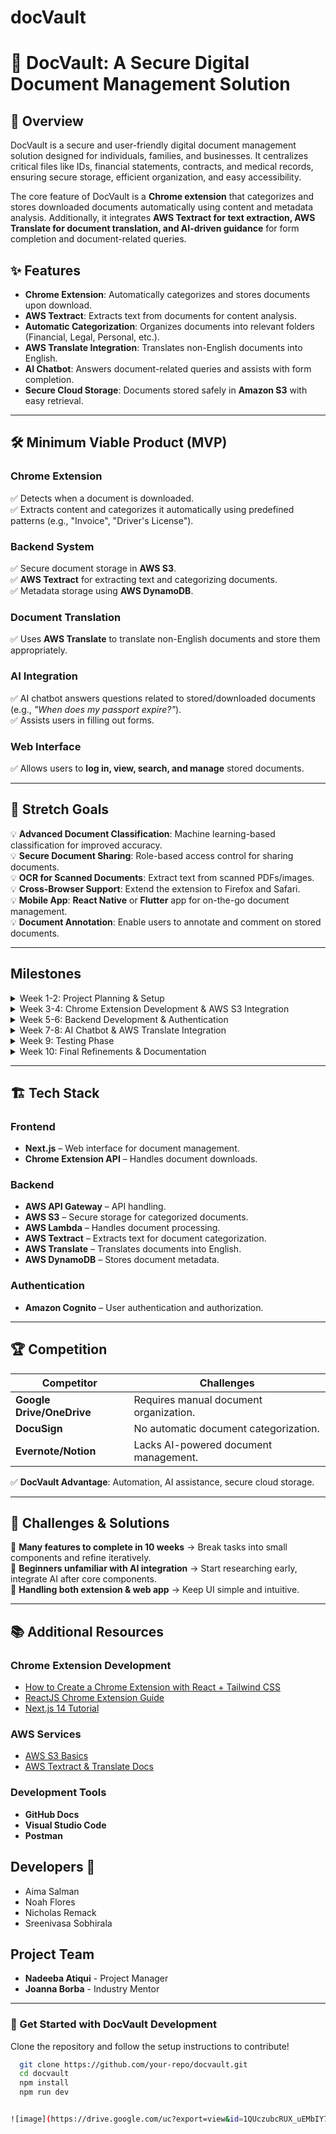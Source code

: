 # docVault
# 📂 DocVault: A Secure Digital Document Management Solution  

## 📌 Overview  
DocVault is a secure and user-friendly digital document management solution designed for individuals, families, and businesses. It centralizes critical files like IDs, financial statements, contracts, and medical records, ensuring secure storage, efficient organization, and easy accessibility.  

The core feature of DocVault is a **Chrome extension** that categorizes and stores downloaded documents automatically using content and metadata analysis. Additionally, it integrates **AWS Textract for text extraction, AWS Translate for document translation, and AI-driven guidance** for form completion and document-related queries.  

## ✨ Features  
- **Chrome Extension**: Automatically categorizes and stores documents upon download.  
- **AWS Textract**: Extracts text from documents for content analysis.  
- **Automatic Categorization**: Organizes documents into relevant folders (Financial, Legal, Personal, etc.).  
- **AWS Translate Integration**: Translates non-English documents into English.  
- **AI Chatbot**: Answers document-related queries and assists with form completion.  
- **Secure Cloud Storage**: Documents stored safely in **Amazon S3** with easy retrieval.  

---

## 🛠 Minimum Viable Product (MVP)  

### **Chrome Extension**  
✅ Detects when a document is downloaded.  
✅ Extracts content and categorizes it automatically using predefined patterns (e.g., "Invoice", "Driver's License").  

### **Backend System**  
✅ Secure document storage in **AWS S3**.  
✅ **AWS Textract** for extracting text and categorizing documents.  
✅ Metadata storage using **AWS DynamoDB**.  

### **Document Translation**  
✅ Uses **AWS Translate** to translate non-English documents and store them appropriately.  

### **AI Integration**  
✅ AI chatbot answers questions related to stored/downloaded documents (e.g., *"When does my passport expire?"*).  
✅ Assists users in filling out forms.  

### **Web Interface**  
✅ Allows users to **log in, view, search, and manage** stored documents.  

---

## 🚀 Stretch Goals  
💡 **Advanced Document Classification**: Machine learning-based classification for improved accuracy.  
💡 **Secure Document Sharing**: Role-based access control for sharing documents.  
💡 **OCR for Scanned Documents**: Extract text from scanned PDFs/images.  
💡 **Cross-Browser Support**: Extend the extension to Firefox and Safari.  
💡 **Mobile App**: **React Native** or **Flutter** app for on-the-go document management.  
💡 **Document Annotation**: Enable users to annotate and comment on stored documents.  

---

## Milestones

<details>
  <summary>Week 1-2: Project Planning & Setup</summary>

  - Define project goals and milestones
  - Set up GitHub repository
  - Finalize tech stack
  - Establish development environment
  - Assign team roles

</details>

<details>
  <summary>Week 3-4: Chrome Extension Development & AWS S3 Integration</summary>

  **Frontend:**
  - Develop initial Chrome extension UI
  - Implement basic user interactions

  **Backend:**
  - Integrate AWS S3 for document storage
  - Implement initial categorization features

</details>

<details>
  <summary>Week 5-6: Backend Development & Authentication</summary>

  **Frontend:**
  - Set up UI components for authentication
  - Connect frontend to backend API

  **Backend:**
  - Build API Gateway, Lambda functions, and DynamoDB integration
  - Implement user authentication system
  - Deploy backend infrastructure

</details>

<details>
  <summary>Week 7-8: AI Chatbot & AWS Translate Integration</summary>

  **Frontend:**
  - Enhance UI for chatbot interactions
  - Improve document categorization UI

  **Backend:**
  - Implement AI chatbot for document-related queries
  - Improve document categorization using AI
  - Integrate AWS Translate for multilingual support

</details>

<details>
  <summary>Week 9: Testing Phase</summary>

  - Conduct unit testing
  - Perform integration testing
  - Conduct user testing and gather feedback

</details>

<details>
  <summary>Week 10: Final Refinements & Documentation</summary>

  - Fix bugs and polish UI
  - Finalize documentation
  - Prepare for presentation

</details>


---

## 🏗 Tech Stack  

### **Frontend**  
- **Next.js** – Web interface for document management.  
- **Chrome Extension API** – Handles document downloads.  

### **Backend**  
- **AWS API Gateway** – API handling.  
- **AWS S3** – Secure storage for categorized documents.  
- **AWS Lambda** – Handles document processing.  
- **AWS Textract** – Extracts text for document categorization.  
- **AWS Translate** – Translates documents into English.  
- **AWS DynamoDB** – Stores document metadata.  

### **Authentication**  
- **Amazon Cognito** – User authentication and authorization.  

---

## 🏆 Competition  
| **Competitor** | **Challenges** |
|---------------|---------------|
| **Google Drive/OneDrive** | Requires manual document organization. |
| **DocuSign** | No automatic document categorization. |
| **Evernote/Notion** | Lacks AI-powered document management. |

✅ **DocVault Advantage**: Automation, AI assistance, secure cloud storage.  

---

## 🚧 Challenges & Solutions  

🚨 **Many features to complete in 10 weeks** → Break tasks into small components and refine iteratively.  
🚨 **Beginners unfamiliar with AI integration** → Start researching early, integrate AI after core components.  
🚨 **Handling both extension & web app** → Keep UI simple and intuitive.  

---

## 📚 Additional Resources  

### **Chrome Extension Development**  
- [How to Create a Chrome Extension with React + Tailwind CSS](https://example.com)  
- [ReactJS Chrome Extension Guide](https://example.com)  
- [Next.js 14 Tutorial](https://example.com)  

### **AWS Services**  
- [AWS S3 Basics](https://example.com)  
- [AWS Textract & Translate Docs](https://example.com)  

### **Development Tools**  
- **GitHub Docs**  
- **Visual Studio Code**  
- **Postman**  

## Developers 👥
- Aima Salman
- Noah Flores
- Nicholas Remack
- Sreenivasa Sobhirala

## Project Team
- **Nadeeba Atiqui** - Project Manager
- **Joanna Borba** - Industry Mentor

---
### 🚀 Get Started with DocVault Development
Clone the repository and follow the setup instructions to contribute!
```bash
  git clone https://github.com/your-repo/docvault.git
  cd docvault
  npm install
  npm run dev


![image](https://drive.google.com/uc?export=view&id=1QUczubcRUX_uEMbIY7bTA9cIHBObOCdA)
